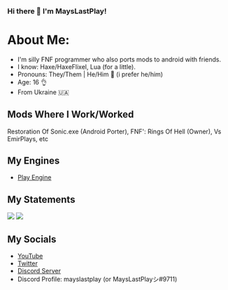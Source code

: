 ### Hi there 👋 I'm MaysLastPlay!

# About Me:
- I'm silly FNF programmer who also ports mods to android with friends.
- I know: Haxe/HaxeFlixel, Lua (for a little).
- Pronouns: They/Them | He/Him 🙂 (i prefer he/him)
- Age: 16 👌
- From Ukraine 🇺🇦

## Mods Where I Work/Worked
Restoration Of Sonic.exe (Android Porter), FNF': Rings Of Hell (Owner), Vs EmirPlays, etc
## My Engines
- [Play Engine](https://MaysLastPlays-Things/FNF-PlayEngine)
## My Statements
![](https://github-readme-stats.vercel.app/api?username=MaysLastPlay10&show_icons=true&theme=vue-dark)
![](https://github-readme-stats.vercel.app/api/top-langs/?username=MaysLastPlay10&layout=compact&show_icons=true&theme=vue-dark)
## My Socials
- [YouTube](https://youtube.com/@MaysLastPlay)
- [Twitter](https://twitter.com/MaysLastPlay?t=hs12VAyqqAs9AU6kzSr0vw&s=09)
- [Discord Server](https://discord.gg/7mZ7vanQFY)
- Discord Profile: mayslastplay (or MaysLastPlayシ#9711)
